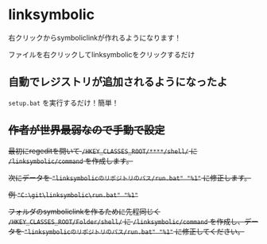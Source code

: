 # linksymbolic
右クリックからsymboliclinkが作れるようになります！

ファイルを右クリックしてlinksymbolicをクリックするだけ

## 自動でレジストリが追加されるようになったよ
`setup.bat` を実行するだけ！簡単！

## ~~作者が世界最弱なので手動で設定~~
~~最初にregeditを開いて `/HKEY_CLASSES_ROOT/****/shell/` に `/linksymbolic/command` を作成します。~~

~~次にデータを `"linksymbolicのリポジトリのパス/run.bat" "%1"` に修正します。~~

~~例 `"C:\git\linksymbolic\run.bat" "%1"`~~

~~フォルダのsymboliclinkを作るために先程同じく `/HKEY_CLASSES_ROOT/Folder/shell/` に `/linksymbolic/command` を作成し、データを `"linksymbolicのリポジトリのパス/run.bat" "%1"` に修正してください。~~
